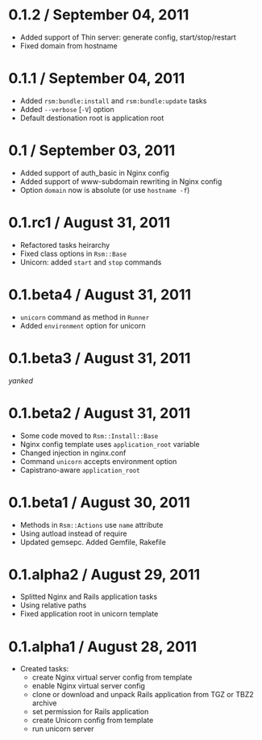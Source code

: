 # 0.1.2 / September 04, 2011

  * Added support of Thin server: generate config, start/stop/restart
  * Fixed domain from hostname

# 0.1.1 / September 04, 2011

  * Added `rsm:bundle:install` and `rsm:bundle:update` tasks
  * Added `--verbose` [`-V`] option
  * Default destionation root is application root

# 0.1 / September 03, 2011

  * Added support of auth_basic in Nginx config
  * Added support of www-subdomain rewriting in Nginx config
  * Option `domain` now is absolute (or use `hostname -f`)

# 0.1.rc1 / August 31, 2011

  * Refactored tasks heirarchy
  * Fixed class options in `Rsm::Base`
  * Unicorn: added `start` and `stop` commands

# 0.1.beta4 / August 31, 2011

  * `unicorn` command as method in `Runner`
  * Added `environment` option for unicorn

# 0.1.beta3 / August 31, 2011

  *yanked*

# 0.1.beta2 / August 31, 2011

  * Some code moved to `Rsm::Install::Base`
  * Nginx config template uses `application_root` variable
  * Changed injection in nginx.conf
  * Command `unicorn` accepts environment option
  * Capistrano-aware `application_root`

# 0.1.beta1 / August 30, 2011

  * Methods in `Rsm::Actions` use `name` attribute
  * Using autload instead of require
  * Updated gemsepc. Added Gemfile, Rakefile

# 0.1.alpha2 / August 29, 2011

  * Splitted Nginx and Rails application tasks
  * Using relative paths
  * Fixed application root in unicorn template

# 0.1.alpha1 / August 28, 2011

  * Created tasks:
    - create Nginx virtual server config from template
    - enable Nginx virtual server config
    - clone or download and unpack Rails application from TGZ or TBZ2 archive
    - set permission for Rails application
    - create Unicorn config from template
    - run unicorn server
